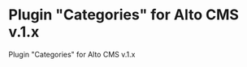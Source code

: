 Plugin "Categories" for Alto CMS v.1.x
======================================

Plugin "Categories" for Alto CMS v.1.x
